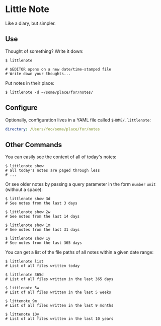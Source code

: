 # Little Note

Like a diary, but simpler.

## Use

Thought of something? Write it down:

```
$ littlenote

# $EDITOR opens on a new date/time-stamped file
# Write down your thoughts...
```

Put notes in their place:

```
$ littlenote -d ~/some/place/for/notes/
```

## Configure

Optionally, configuration lives in a YAML file called `$HOME/.littlenote`:

```yaml
directory: /Users/foo/some/place/for/notes
```

## Other Commands

You can easily see the content of all of today's notes:

```
$ littlenote show
# all today's notes are paged through less
# ...
```

Or see older notes by passing a query parameter in the form `number` `unit`
(without a space):

```
$ littlenote show 3d
# See notes from the last 3 days

$ littlenote show 2w
# See notes from the last 14 days

$ littlenote show 1m
# See notes from the last 31 days

$ littlenote show 1y
# See notes from the last 365 days
```

You can get a list of the file paths of all notes within a given date range:

```
$ littlenote list
# List of all files written today

$ littlenote 365d
# List of all files written in the last 365 days

$ littlenote 5w
# List of all files written in the last 5 weeks

$ littenote 9m
# List of all files written in the last 9 months

$ littenote 10y
# List of all files written in the last 10 years
```

